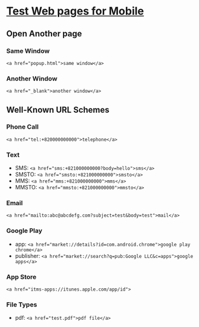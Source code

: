 # [Test Web pages for Mobile](https://funnyfig.github.io/test/mobile-test-web/)

## Open Another page
### Same Window
```<a href="popup.html">same window</a>```
### Another Window
```<a href="_blank">another window</a>```

## Well-Known URL Schemes
### Phone Call
```<a href="tel:+820000000000">telephone</a>```
### Text
- SMS: ```<a href="sms:+821000000000?body=hello">sms</a>```
- SMSTO: ```<a href="smsto:+821000000000">smsto</a>```
- MMS: ```<a href="mms:+821000000000">mms</a>```
- MMSTO: ```<a href="mmsto:+821000000000">mmsto</a>```

### Email
```<a href="mailto:abc@abcdefg.com?subject=test&body=test">mail</a>```

### Google Play
- app: ```<a href="market://details?id=com.android.chrome">google play chrome</a>```
- publisher: ```<a href="market://search?q=pub:Google LLC&c=apps">google apps</a>```

### App Store
```<a href="itms-apps://itunes.apple.com/app/id">```

### File Types
- pdf: ```<a href="test.pdf">pdf file</a>```
